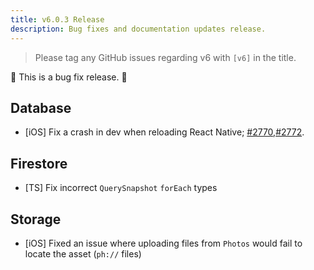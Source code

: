 ```yaml
---
title: v6.0.3 Release
description: Bug fixes and documentation updates release.
---
```


> Please tag any GitHub issues regarding v6 with `[v6]` in the title.

🐞 This is a bug fix release. 🐞

## Database

- [iOS] Fix a crash in dev when reloading React Native; [#2770](https://github.com/invertase/react-native-firebase/pull/2770),[#2772](https://github.com/invertase/react-native-firebase/pull/2772).

## Firestore

- [TS] Fix incorrect `QuerySnapshot` `forEach` types

## Storage

- [iOS] Fixed an issue where uploading files from `Photos` would fail to locate the asset (`ph://` files)
